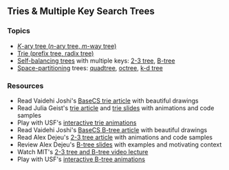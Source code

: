 ## Tries & Multiple Key Search Trees

### Topics
- [*K*-ary tree (*n*-ary tree, *m*-way tree)][k-ary tree]
- [Trie (prefix tree, radix tree)][trie]
- [Self-balancing trees] with multiple keys: [2-3 tree], [B-tree]
- [Space-partitioning] trees: [quadtree], [octree], [k-d tree]

### Resources
- Read Vaidehi Joshi's [BaseCS trie article] with beautiful drawings
- Read Julia Geist's [trie article] and [trie slides] with animations and code samples
- Play with USF's [interactive trie animations][USF trie]
- Read Vaidehi Joshi's [BaseCS B-tree article] with beautiful drawings
- Read Alex Dejeu's [2-3 tree article] with animations and code samples
- Review Alex Dejeu's [B-tree slides] with examples and motivating context
- Watch MIT's [2-3 tree and B-tree video lecture]
- Play with USF's [interactive B-tree animations][USF B-tree]


[k-ary tree]: https://en.wikipedia.org/wiki/K-ary_tree
[trie]: https://en.wikipedia.org/wiki/Trie
[self-balancing trees]: https://en.wikipedia.org/wiki/Self-balancing_binary_search_tree
[2-3 tree]: https://en.wikipedia.org/wiki/2%E2%80%933_tree
[B-tree]: https://en.wikipedia.org/wiki/B-tree

[space-partitioning]: https://en.wikipedia.org/wiki/Space_partitioning
[quadtree]: https://en.wikipedia.org/wiki/Quadtree
[octree]: https://en.wikipedia.org/wiki/Octree
[k-d tree]: https://en.wikipedia.org/wiki/K-d_tree

[trie slides]: https://docs.google.com/presentation/d/11LDrlureRaXyg6ZfjgJvdMZohLfk-0JYuB1RW2xVZDE/edit
[trie article]: https://medium.freecodecamp.org/trie-prefix-tree-algorithm-ee7ab3fe3413
[Julia trie article]: http://juliageist.com/blog/algorithms-and-data-structures/trie-prefix-tree/
[BaseCS trie article]: https://medium.com/basecs/trying-to-understand-tries-3ec6bede0014
[BaseCS B-tree article]: https://medium.com/basecs/busying-oneself-with-b-trees-78bbf10522e7
[B-tree slides]: ../slides/B-Trees.pdf
[2-3 tree article]: https://medium.com/@alexdejeu/9b50e3484a47
[2-3 tree and B-tree video lecture]: https://www.youtube.com/watch?v=TOb1tuEZ2X4
[USF trie]: https://www.cs.usfca.edu/~galles/visualization/Trie.html
[USF B-tree]: https://www.cs.usfca.edu/~galles/visualization/BTree.html
